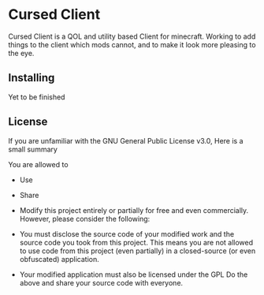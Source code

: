 # Cursed Client
Cursed Client is a QOL and utility based Client for minecraft. Working to add things to the client which mods cannot, and to make it look more pleasing to the eye.

## Installing
Yet to be finished

## License

If you are unfamiliar with the GNU General Public License v3.0, Here is a small summary

You are allowed to

- Use
- Share
- Modify
  this project entirely or partially for free and even commercially. However, please consider the following:

- You must disclose the source code of your modified work and the source code you took from this project. This means you are not allowed to use code from this project     (even partially) in a closed-source (or even obfuscated) application.
- Your modified application must also be licensed under the GPL
Do the above and share your source code with everyone.
